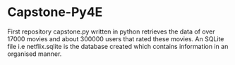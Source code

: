 # Capstone-Py4E
First repository
capstone.py written in python retrieves the data of over 17000 movies and about 300000 users that rated these movies.
An SQLite file i.e netflix.sqlite is the database created which contains information in an organised manner.
